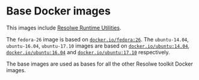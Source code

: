 # Base Docker images

This images include [Resolwe Runtime Utilities](
http://resolwe-runtime-utils.readthedocs.io).

The `fedora-26` image is based on [`docker.io/fedora:26`](
https://hub.docker.com/_/fedora/).
The `ubuntu-14.04`, `ubuntu-16.04`, `ubuntu-17.10` images are based on
[`docker.io/ubuntu:14.04`](https://hub.docker.com/_/ubuntu/),
[`docker.io/ubuntu:16.04`](https://hub.docker.com/_/ubuntu/) and
[`docker.io/ubuntu:17.10`](https://hub.docker.com/_/ubuntu/)
respectively.

The base images are used as bases for all the other
Resolwe toolkit Docker images.

